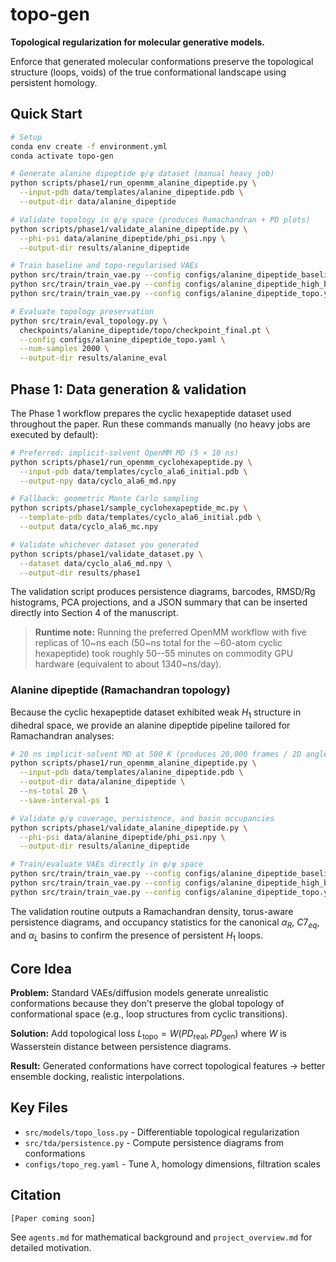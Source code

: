 # topo-gen

**Topological regularization for molecular generative models.**

Enforce that generated molecular conformations preserve the topological structure (loops, voids) of the true conformational landscape using persistent homology.

## Quick Start

```bash
# Setup
conda env create -f environment.yml
conda activate topo-gen

# Generate alanine dipeptide φ/ψ dataset (manual heavy job)
python scripts/phase1/run_openmm_alanine_dipeptide.py \
  --input-pdb data/templates/alanine_dipeptide.pdb \
  --output-dir data/alanine_dipeptide

# Validate topology in φ/ψ space (produces Ramachandran + PD plots)
python scripts/phase1/validate_alanine_dipeptide.py \
  --phi-psi data/alanine_dipeptide/phi_psi.npy \
  --output-dir results/alanine_dipeptide

# Train baseline and topo-regularised VAEs
python src/train/train_vae.py --config configs/alanine_dipeptide_baseline.yaml
python src/train/train_vae.py --config configs/alanine_dipeptide_high_beta.yaml
python src/train/train_vae.py --config configs/alanine_dipeptide_topo.yaml

# Evaluate topology preservation
python src/train/eval_topology.py \
  checkpoints/alanine_dipeptide/topo/checkpoint_final.pt \
  --config configs/alanine_dipeptide_topo.yaml \
  --num-samples 2000 \
  --output-dir results/alanine_eval
```

## Phase 1: Data generation & validation

The Phase 1 workflow prepares the cyclic hexapeptide dataset used throughout the
paper. Run these commands manually (no heavy jobs are executed by default):

```bash
# Preferred: implicit-solvent OpenMM MD (5 × 10 ns)
python scripts/phase1/run_openmm_cyclohexapeptide.py \
  --input-pdb data/templates/cyclo_ala6_initial.pdb \
  --output-npy data/cyclo_ala6_md.npy

# Fallback: geometric Monte Carlo sampling
python scripts/phase1/sample_cyclohexapeptide_mc.py \
  --template-pdb data/templates/cyclo_ala6_initial.pdb \
  --output data/cyclo_ala6_mc.npy

# Validate whichever dataset you generated
python scripts/phase1/validate_dataset.py \
  --dataset data/cyclo_ala6_md.npy \
  --output-dir results/phase1
```

The validation script produces persistence diagrams, barcodes, RMSD/Rg
histograms, PCA projections, and a JSON summary that can be inserted directly
into Section 4 of the manuscript.

> **Runtime note:** Running the preferred OpenMM workflow with five replicas of
> 10~ns each (50~ns total for the $\sim$60-atom cyclic hexapeptide) took roughly
> 50--55 minutes on commodity GPU hardware (equivalent to about 1340~ns/day).

### Alanine dipeptide (Ramachandran topology)

Because the cyclic hexapeptide dataset exhibited weak $H_1$ structure in
dihedral space, we provide an alanine dipeptide pipeline tailored for
Ramachandran analyses:

```bash
# 20 ns implicit-solvent MD at 500 K (produces 20,000 frames / 2D angles)
python scripts/phase1/run_openmm_alanine_dipeptide.py \
  --input-pdb data/templates/alanine_dipeptide.pdb \
  --output-dir data/alanine_dipeptide \
  --ns-total 20 \
  --save-interval-ps 1

# Validate φ/ψ coverage, persistence, and basin occupancies
python scripts/phase1/validate_alanine_dipeptide.py \
  --phi-psi data/alanine_dipeptide/phi_psi.npy \
  --output-dir results/alanine_dipeptide

# Train/evaluate VAEs directly in φ/ψ space
python src/train/train_vae.py --config configs/alanine_dipeptide_baseline.yaml
python src/train/train_vae.py --config configs/alanine_dipeptide_high_beta.yaml
python src/train/train_vae.py --config configs/alanine_dipeptide_topo.yaml
```

The validation routine outputs a Ramachandran density, torus-aware persistence
diagrams, and occupancy statistics for the canonical $\alpha_R$, $C7_{eq}$, and
$\alpha_L$ basins to confirm the presence of persistent $H_1$ loops.

## Core Idea

**Problem:** Standard VAEs/diffusion models generate unrealistic conformations because they don't preserve the global topology of conformational space (e.g., loop structures from cyclic transitions).

**Solution:** Add topological loss $L_\text{topo} = W(PD_\text{real}, PD_\text{gen})$ where $W$ is Wasserstein distance between persistence diagrams.

**Result:** Generated conformations have correct topological features → better ensemble docking, realistic interpolations.

## Key Files

- `src/models/topo_loss.py` - Differentiable topological regularization
- `src/tda/persistence.py` - Compute persistence diagrams from conformations
- `configs/topo_reg.yaml` - Tune $\lambda$, homology dimensions, filtration scales

## Citation

```
[Paper coming soon]
```

See `agents.md` for mathematical background and `project_overview.md` for detailed motivation.
